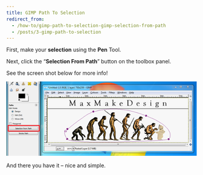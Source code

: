 ```yaml
---
title: GIMP Path To Selection
redirect_from:
  - /how-to/gimp-path-to-selection-gimp-selection-from-path
  - /posts/3-gimp-path-to-selection
---
```


<p>First, make your <strong>selection</strong> using the <strong>Pen</strong> Tool.</p>

<p>Next, click the &ldquo;<strong>Selection From Path</strong>&rdquo; button on the toolbox panel.</p>

<p>See the&nbsp;screen shot&nbsp;below for more info!</p>

<p><img alt="" data-rich-file-id="1" src="/images/development/gimp-selection-from-path.png" /></p>

<p>And there you have it &ndash; nice and simple.</p>
